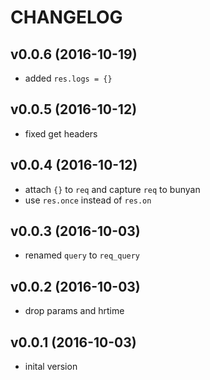 # CHANGELOG

## v0.0.6 (2016-10-19)
* added `res.logs = {}`

## v0.0.5 (2016-10-12)
* fixed get headers

## v0.0.4 (2016-10-12)
* attach `{}` to `req` and capture `req` to bunyan
* use `res.once` instead of `res.on`

## v0.0.3 (2016-10-03)
* renamed `query` to `req_query`

## v0.0.2 (2016-10-03)
* drop params and hrtime

## v0.0.1 (2016-10-03)
* inital version
